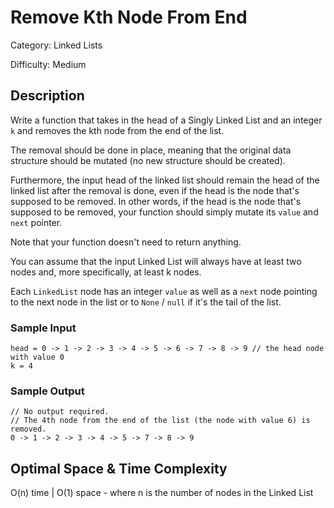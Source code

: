 # Remove Kth Node From End

Category: Linked Lists

Difficulty: Medium

## Description

Write a function that takes in the head of a Singly Linked List and an integer
`k` and removes the kth node from the end of the list.

The removal should be done in place, meaning that the original data structure
should be mutated (no new structure should be created).

Furthermore, the input head of the linked list should remain the head of the
linked list after the removal is done, even if the head is the node that's
supposed to be removed. In other words, if the head is the node that's
supposed to be removed, your function should simply mutate its
`value` and `next` pointer.

<p>Note that your function doesn't need to return anything.</p>
You can assume that the input Linked List will always have at least two nodes
and, more specifically, at least k nodes.

Each `LinkedList` node has an integer `value` as well as
a `next` node pointing to the next node in the list or to
`None` / `null` if it's the tail of the list.


### Sample Input
```
head = 0 -> 1 -> 2 -> 3 -> 4 -> 5 -> 6 -> 7 -> 8 -> 9 // the head node with value 0
k = 4
```

### Sample Output
```
// No output required.
// The 4th node from the end of the list (the node with value 6) is removed.
0 -> 1 -> 2 -> 3 -> 4 -> 5 -> 7 -> 8 -> 9
```

## Optimal Space & Time Complexity

O(n) time | O(1) space - where n is the number of nodes in the Linked List
